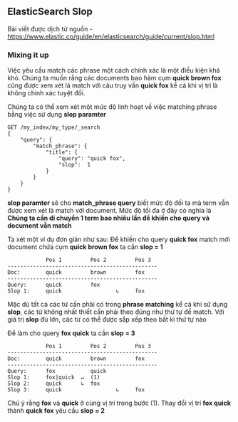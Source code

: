 ## ElasticSearch Slop

Bài viết được dịch từ nguồn - https://www.elastic.co/guide/en/elasticsearch/guide/current/slop.html

### Mixing it up
Việc yêu cầu match các phrase một cách chính xác là một điều kiện khá khó. Chúng ta muốn rằng các documents bao hàm cụm **quick brown fox** cũng được xem xét là match với câu truy vấn **quick fox** kể cả khi vị trí là không chính xác tuyệt đối.

Chúng ta có thể xem xét một mức độ linh hoạt về việc matching phrase bằng việc sử dụng **slop paramter**

```
GET /my_index/my_type/_search
{
    "query": {
        "match_phrase": {
            "title": {
                "query": "quick fox",
                "slop":  1
            }
        }
    }
}
```
**slop paramter** sẽ cho **match_phrase query** biết mức độ đối ta mà term vẫn được xem xét là match với document. Mức độ tối đa ở đây có nghĩa là **Chúng ta cần di chuyển 1 term bao nhiêu lần để khiến cho query và document vẫn match** 

Ta xét một ví dụ đơn giản như sau: Để khiến cho query **quick fox** match mới document chứa cụm **quick brown fox** ta cần **slop = 1**

```
            Pos 1         Pos 2         Pos 3
-----------------------------------------------
Doc:        quick         brown         fox
-----------------------------------------------
Query:      quick         fox
Slop 1:     quick                 ↳     fox
```

Mặc dù tất cả các từ cần phải có trong **phrase matching** kể cả khi sử dụng **slop**, các từ không nhất thiết cần phải theo đúng như thứ tự để match. Với giá trị **slop** đủ lớn, các từ có thể được sắp xếp theo bất kì thứ tự nào

Để làm cho query **fox quick** ta cần **slop = 3**
```
            Pos 1         Pos 2         Pos 3
-----------------------------------------------
Doc:        quick         brown         fox
-----------------------------------------------
Query:      fox           quick
Slop 1:     fox|quick  ↵  (1)
Slop 2:     quick      ↳  fox
Slop 3:     quick                 ↳     fox
```

Chú ý rằng **fox** và **quick** ở cùng vị trí trong bước (1). Thay đổi vị trí **fox quick** thành **quick fox** yêu cầu **slop = 2**
